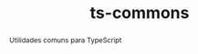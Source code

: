 ---
title: "ts-commons"
permalink: "/project/ts-commons"
site: "https://github.com/OpenCIAg/ts-commons"
abstract: Utilidades comuns para TypeScript
has_content: false
---